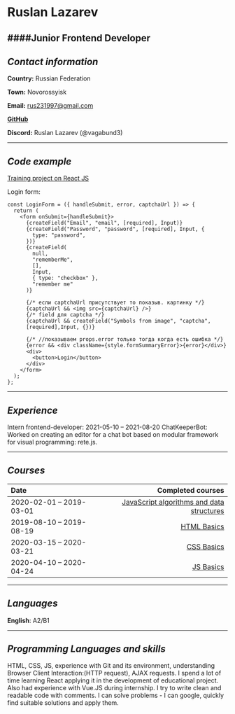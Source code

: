 # **Ruslan** **Lazarev**

####Junior Frontend Developer
---

## _Contact information_

**Country:** Russian Federation

**Town:** Novorossyisk

**Email:** rus231997@gmail.com

[**GitHub**](https://github.com/Vagabund3)

**Discord:** Ruslan Lazarev (@vagabund3)

---

## _Code example_

[Training project on React JS](https://github.com/Vagabund3/React-project)

Login form:

```
const LoginForm = ({ handleSubmit, error, captchaUrl }) => {
  return (
    <form onSubmit={handleSubmit}>
      {createField("Email", "email", [required], Input)}
      {createField("Password", "password", [required], Input, {
        type: "password",
      })}
      {createField(
        null,
        "rememberMe",
        [],
        Input,
        { type: "checkbox" },
        "remember me"
      )}

      {/* если captchaUrl присутствует то показыв. картинку */}
      {captchaUrl && <img src={captchaUrl} />}
      {/* field для captcha */}
      {captchaUrl && createField("Symbols from image", "captcha",
      [required],Input, {})}

      {/* //показываем props.error только тогда когда есть ошибка */}
      {error && <div className={style.formSummaryError}>{error}</div>}
      <div>
        <button>Login</button>
      </div>
    </form>
  );
};
```

---

## _Experience_

Intern frontend-developer: 2021-05-10 – 2021-08-20
ChatKeeperBot: Worked on creating an editor for a chat bot based on modular framework for visual programming: rete.js.

---

## _Courses_

| Date                    |                                                               Completed courses |
| :---------------------- | ------------------------------------------------------------------------------: |
| 2020-02-01 – 2019-03-01 | [JavaScript algorithms and data structures](https://www.freecodecamp.org/learn) |
| 2019-08-10 – 2019-08-19 |         [HTML Basics](https://www.sololearn.com/Certificate/1024-14160181/jpg/) |
| 2020-03-15 – 2020-03-21 |          [CSS Basics](https://www.sololearn.com/Certificate/1023-14160181/jpg/) |
| 2020-04-10 – 2020-04-24 |           [JS Basics](https://www.sololearn.com/Certificate/1024-14160181/jpg/) |

---

## _Languages_

**English**: A2/B1

---

## _Programming Languages and skills_

HTML, CSS, JS, experience with Git and its environment, understanding Browser Client Interaction:(HTTP request), AJAX requests. I spend a lot of time learning React applying it in the development of educational project. Also had experience with Vue.JS during internship.
I try to write clean and readable code with comments. I can solve problems - I can google, quickly find suitable solutions and apply them.
